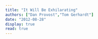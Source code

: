```yaml
---
title: "It Will Be Exhilarating"
authors: ["Dan Provost","Tom Gerhardt"]
date: "2012-08-28"
display: true
read: true
---
```



